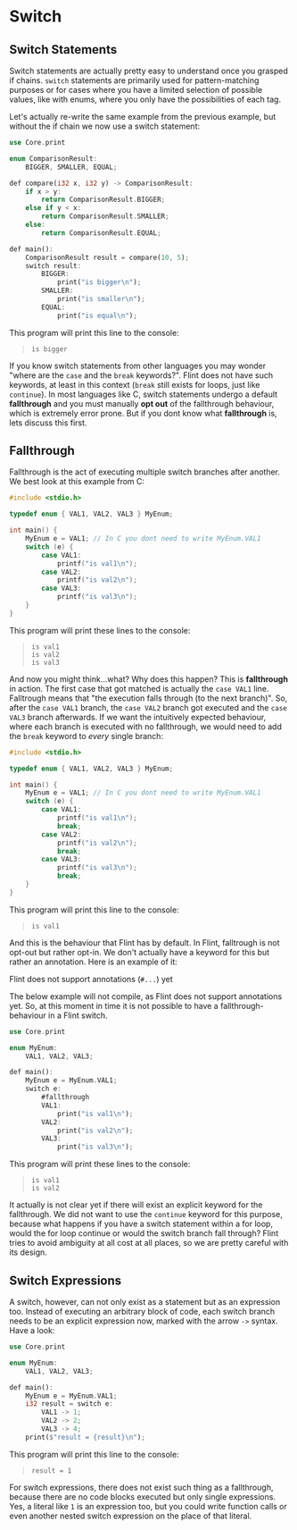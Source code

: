 # Switch

## Switch Statements

Switch statements are actually pretty easy to understand once you grasped if chains. `switch` statements are primarily used for pattern-matching purposes or for cases where you have a limited selection of possible values, like with enums, where you only have the possibilities of each tag.

Let's actually re-write the same example from the previous example, but without the if chain we now use a switch statement:

```rs
use Core.print

enum ComparisonResult:
    BIGGER, SMALLER, EQUAL;

def compare(i32 x, i32 y) -> ComparisonResult:
    if x > y:
        return ComparisonResult.BIGGER;
    else if y < x:
        return ComparisonResult.SMALLER;
    else:
        return ComparisonResult.EQUAL;

def main():
    ComparisonResult result = compare(10, 5);
    switch result:
        BIGGER:
            print("is bigger\n");
        SMALLER:
            print("is smaller\n");
        EQUAL:
            print("is equal\n");
```

This program will print this line to the console:

> ```
> is bigger
> ```

If you know switch statements from other languages you may wonder "where are the `case` and the `break` keywords?". Flint does not have such keywords, at least in this context (`break` still exists for loops, just like `continue`). In most languages like C, switch statements undergo a default **fallthrough** and you must manually **opt out** of the fallthrough behaviour, which is extremely error prone. But if you dont know what **fallthrough** is, lets discuss this first.

## Fallthrough

Fallthrough is the act of executing multiple switch branches after another. We best look at this example from C:

```c
#include <stdio.h>

typedef enum { VAL1, VAL2, VAL3 } MyEnum;

int main() {
    MyEnum e = VAL1; // In C you dont need to write MyEnum.VAL1
    switch (e) {
        case VAL1:
            printf("is val1\n");
        case VAL2:
            printf("is val2\n");
        case VAL3:
            printf("is val3\n");
    }
}
```

This program will print these lines to the console:

> ```
> is val1
> is val2
> is val3
> ```

And now you might think...what? Why does this happen? This is **fallthrough** in action. The first case that got matched is actually the `case VAL1` line. Falltrough means that "the execution falls through (to the next branch)". So, after the `case VAL1` branch, the `case VAL2` branch got executed and the `case VAL3` branch afterwards. If we want the intuitively expected behaviour, where each branch is executed with no fallthrough, we would need to add the `break` keyword to _every_ single branch:

```c
#include <stdio.h>

typedef enum { VAL1, VAL2, VAL3 } MyEnum;

int main() {
    MyEnum e = VAL1; // In C you dont need to write MyEnum.VAL1
    switch (e) {
        case VAL1:
            printf("is val1\n");
            break;
        case VAL2:
            printf("is val2\n");
            break;
        case VAL3:
            printf("is val3\n");
            break;
    }
}
```

This program will print this line to the console:

> ```
> is val1
> ```

And this is the behaviour that Flint has by default. In Flint, falltrough is not opt-out but rather opt-in. We don't actually have a keyword for this but rather an annotation. Here is an example of it:

<div class="warning">

Flint does not support annotations (`#...`) yet

The below example will not compile, as Flint does not support annotations yet. So, at this moment in time it is not possible to have a fallthrough-behaviour in a Flint switch.

</div>


```rs
use Core.print

enum MyEnum:
    VAL1, VAL2, VAL3;

def main():
    MyEnum e = MyEnum.VAL1;
    switch e:
        #fallthrough
        VAL1:
            print("is val1\n");
        VAL2:
            print("is val2\n");
        VAL3:
            print("is val3\n");
```

This program will print these lines to the console:

> ```
> is val1
> is val2
> ```

It actually is not clear yet if there will exist an explicit keyword for the fallthrough. We did not want to use the `continue` keyword for this purpose, because what happens if you have a switch statement within a for loop, would the for loop continue or would the switch branch fall through? Flint tries to avoid ambiguity at all cost at all places, so we are pretty careful with its design.

## Switch Expressions

A switch, however, can not only exist as a statement but as an expression too. Instead of executing an arbitrary block of code, each switch branch needs to be an explicit expression now, marked with the arrow `->` syntax. Have a look:

```rs
use Core.print

enum MyEnum:
    VAL1, VAL2, VAL3;

def main():
    MyEnum e = MyEnum.VAL1;
    i32 result = switch e:
        VAL1 -> 1;
        VAL2 -> 2;
        VAL3 -> 4;
    print($"result = {result}\n");
```

This program will print this line to the console:

> ```
> result = 1
> ```

For switch expressions, there does not exist such thing as a fallthrough, because there are no code blocks executed but only single expressions. Yes, a literal like `1` is an expression too, but you could write function calls or even another nested switch expression on the place of that literal.
